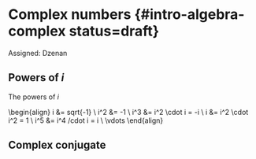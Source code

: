 # Complex numbers {#intro-algebra-complex status=draft}

Assigned: Dzenan

## Powers of $i$

The powers of $i$

\begin{align}
i &= sqrt{-1} \\
i^2 &= -1 \\
i^3 &= i^2 \cdot i = -i \\
i &= i^2 \cdot i^2 = 1 \\
i^5 &= i^4 /cdot i = i \\
\vdots
\end{align}

## Complex conjugate
